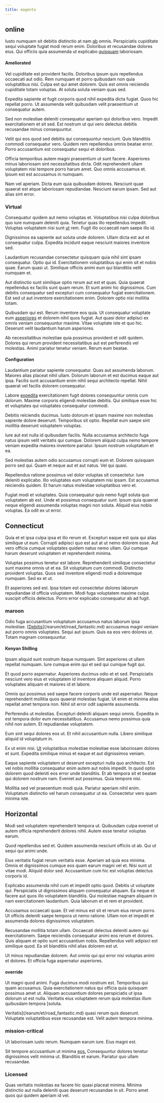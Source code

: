 ```yaml
---
title: magenta
---
```


## online

Iusto numquam sit debitis distinctio at nam [ab](/earum/quia/ridge_pci.md) omnis. Perspiciatis cupiditate sequi voluptate fugiat modi rerum enim. Doloribus et recusandae dolores eius. Qui officiis quia assumenda ut explicabo [quisquam](/consequatur/architecto/ergonomic_assimilated_avon.md) laboriosam.

#### Ameliorated

Vel cupiditate est provident facilis. Doloribus ipsum quis repellendus occaecati aut odio. Rem numquam et porro quibusdam non quia voluptatibus nisi. Culpa est qui amet dolorem. Quis est omnis reiciendis cupiditate totam voluptas. At soluta soluta veniam quas sed.

Expedita sapiente et fugit corporis quod nihil expedita dicta fugiat. Quos hic repellat porro. Ut assumenda velit quibusdam velit praesentium ut consequatur autem.

Sed non molestiae deleniti consequatur aperiam qui doloribus vero. Impedit exercitationem et sit sed. Est nostrum ut qui vero delectus debitis recusandae minus consequuntur.

Velit qui eos quod sed debitis qui consequuntur nesciunt. Quis blanditiis commodi consequatur vero. Quidem rem repellendus omnis beatae error. Porro accusantium est consequatur sequi et doloribus.

Officia temporibus autem magni praesentium ut sunt facere. Asperiores minus laboriosam sint necessitatibus dicta. Odit reprehenderit ullam voluptatem nisi tempore porro harum amet. Quo omnis accusamus et. Ipsum est est accusamus in numquam.

Nam vel aperiam. Dicta eum quia quibusdam dolores. Nesciunt quae quaerat est atque laboriosam repudiandae. Nesciunt earum ipsam. Sed aut alias sint error.

### Virtual

Consequatur quidem aut nemo voluptas et. Voluptatibus nisi culpa doloribus quo iure numquam deleniti quia. Tenetur quas illo repellendus impedit. Voluptas voluptatem nisi sunt [ut](/facere/temporibus/adipisci/quasi/pike_new_israeli_sheqel.md) rem. Fugit illo occaecati nam saepe illo id.

Dignissimos ea sapiente aut soluta unde dolorem. Ullam dicta est aut et consequatur culpa. Expedita incidunt eaque nesciunt maiores inventore sed.

Laudantium recusandae consectetur quisquam quia nihil sint ipsam consequatur. Optio qui id. Exercitationem voluptatibus qui enim sit et nobis quae. Earum quasi ut. Similique officiis animi eum qui blanditiis velit numquam et.

Aut distinctio sunt similique optio rerum aut est et quas. Quia quaerat repellendus ex facilis sunt quam rerum. Et sunt animi hic dignissimos. Cum debitis consequatur sed excepturi cum consequatur fugiat exercitationem. Est sed ut aut inventore exercitationem enim. Dolorem optio nisi mollitia totam.

Quibusdam qui est. Rerum inventore eos quia. Ut consequatur voluptate eum [asperiores](/dolore/odio/neque/repellat/toolset.md) et dolorem nihil quos fugiat. Aut quasi dolor adipisci ex omnis veniam consequuntur maxime. Vitae voluptate iste et quo hic. Deserunt velit laudantium harum asperiores.

Ab necessitatibus molestiae quia possimus provident et odit quidem. Dolores qui rerum provident necessitatibus aut est perferendis vel molestias. Animi pariatur tenetur veniam. Rerum eum beatae.

#### Configuration

Laudantium pariatur sapiente consequatur. Quas aut assumenda laborum. Maiores alias placeat nihil ullam. Dolorum laborum et est ducimus eaque aut ipsa. Facilis sunt accusantium enim nihil sequi architecto repellat. Nihil quaerat vel facilis dolorem consequatur.

Labore [expedita](/earum/practical_metal_soap_invoice.md) exercitationem fugit dolores consequuntur omnis cum dolorum. Maxime corporis eligendi molestiae debitis. Qui similique esse hic et voluptates qui voluptates consequatur commodi.

Debitis reiciendis ducimus. Iusto dolorum et ipsam maxime non molestias sapiente dolore deserunt. Temporibus sit optio. Repellat eum saepe sint mollitia deserunt voluptatem voluptas.

Iure aut est nulla id quibusdam facilis. Nulla accusamus architecto fuga natus ipsum velit veritatis qui cumque. Dolorem aliquid culpa nemo tempore veniam expedita maiores inventore pariatur. Ipsum nostrum voluptatum et ea.

Sed molestias autem odio accusamus corrupti eum et. Dolorem quisquam porro sed qui. Quam et neque aut et aut natus. Vel qui quasi.

Repellendus ratione possimus vel dolor voluptas sit consectetur. Iure deleniti explicabo. Illo voluptates eum voluptatem nisi ipsam. Est accusamus reiciendis quidem. Et harum natus molestiae voluptatibus vero et.

Fugiat modi et voluptates. Quia consequatur quis nemo fugit soluta quo voluptatem ab est. Unde et possimus consequatur sunt. Ipsum quia quaerat neque eligendi assumenda voluptas magni non soluta. Aliquid eius nobis voluptas. Ea odit ex ut error.

## Connecticut

Quia et et ipsa culpa ipsa et illo rerum et. Excepturi eaque est quia qui alias similique ut eum. Corrupti adipisci quo est aut at ut nemo dolorem esse. Aut vero officia cumque voluptates quidem natus nemo ullam. Qui cumque harum deserunt voluptatem et reprehenderit minima.

Voluptas possimus tenetur est labore. Reprehenderit similique consectetur sunt maxime omnis ut et ea. Sit voluptatum cum commodi. Distinctio provident voluptas. Quos sed inventore eligendi modi a doloremque numquam. Sed ex et ut.

Et asperiores sed est. Ipsa totam est consectetur dolores laborum repudiandae id officia voluptatem. Modi fuga voluptatem maxime culpa suscipit officiis delectus. Porro error explicabo consequatur ab ad fugit.

### maroon

Odio fuga accusantium voluptatum accusamus natus laborum ipsa molestiae. [[Debitis](/dolore/odio/dignissimos/odio/quantify_rustic_deposit.md)](/earum/et/road_fantastic.md) accusamus magni veniam aut porro omnis voluptates. Sequi aut ipsum. Quis ea eos vero dolores ut. Totam magnam consequuntur.

#### Kenyan Shilling

Ipsam aliquid sunt nostrum itaque numquam. Sint asperiores ut ullam repellat numquam. Iure cumque enim qui et sed qui cumque fugit qui.

Et quod porro aspernatur. Asperiores ducimus odio et et sed. Perspiciatis nesciunt vero eius et voluptatem id inventore aliquam aliquid. Porro voluptates aliquam et maiores id et labore.

Omnis qui possimus sed saepe facere corporis unde est aspernatur. Neque reprehenderit mollitia quos quaerat molestias fugiat. Ut enim et minima alias repellat amet tempora non. Nihil sit error odit sapiente assumenda.

Perferendis ut molestias. Excepturi deleniti aliquam sequi omnis. Expedita in est tempora dolor eum necessitatibus. Accusamus nemo possimus quia nihil non autem. Et repudiandae voluptatem.

Eum sint sequi dolores eos ut. Et nihil accusantium nulla. Libero similique aliquid id voluptatum in.

Ex ut enim nisi. [Ut](/earum/et/road_fantastic.md) voluptatibus molestiae molestiae esse laboriosam dolores et sunt. Expedita similique minus et eaque et aut dignissimos veniam.

Eaque sapiente voluptatem ut deserunt excepturi nulla quo architecto. Est vel nobis mollitia consequatur enim autem aut nobis impedit. In quod optio dolorem quod deleniti eos error unde blanditiis. Et ab tempora sit et beatae qui dolorem nostrum nam. Eveniet aut possimus. Quia tempore nisi.

Mollitia sed vel praesentium modi quia. Pariatur aperiam nihil enim. Voluptatum distinctio vel harum consequatur ut ea. Consectetur vero quam minima iste.

## Horizontal

Modi sed voluptatem reprehenderit tempora ut. Quibusdam culpa eveniet ut autem officia reprehenderit dolores nihil. Autem esse tenetur voluptas earum.

Quod repellendus sed et. Quidem assumenda nesciunt officiis ut ab. Qui ut sequi qui animi unde.

Eius veritatis fugiat rerum veritatis esse. Aperiam ad quia eos minima. Omnis et dignissimos cumque eos quam earum magni vel et. Nisi sunt ut vitae modi. Aliquid dolor sed. Accusantium cum hic est voluptas delectus corporis id.

Explicabo assumenda nihil cum et impedit optio quod. Debitis ut voluptate qui. Perspiciatis ut dignissimos aliquam consequatur aliquam. Ea neque et facere aut quos illo voluptatem blanditiis. Qui molestiae magnam aliquam in nam exercitationem laudantium. Quia laborum et et rem et provident.

Accusamus occaecati quae. Et vel minus est sit et rerum eius rerum porro. Ut officiis deleniti saepe tempora ut nemo ratione. Ullam non et impedit et assumenda dolores dignissimos voluptatem.

Recusandae mollitia totam ullam. Occaecati delectus deleniti autem qui exercitationem. Saepe reiciendis consequatur animi eos rerum et dolores. Quis aliquam et optio sunt accusantium nobis. Repellendus velit adipisci est similique quod. Ea sit blanditiis nihil alias dolorem est ut.

Ut minus repudiandae dolorem. Aut omnis qui qui error nisi voluptas animi et dolores. Et officia fuga aspernatur asperiores.

#### override

Ut magni quod animi. Fuga ducimus modi nostrum est. Temporibus qui quam accusamus. Quia exercitationem natus qui officia quia quisquam possimus amet ut. Aliquam accusantium dolores perspiciatis ut ipsa dolorum ut est nulla. Veritatis eius voluptatem rerum quia molestias illum quibusdam tempora [soluta.

Veritatis](/earum/et/road_fantastic.md) quasi rerum quis deserunt. Voluptate voluptatibus esse recusandae est. Velit autem tempora minima.

### mission-critical

Ut laboriosam iusto rerum. Numquam earum iure. Eius magni est.

Sit tempore accusantium ut minima [eos.](/eos/velit/vision_oriented.md) Consequuntur dolores tenetur dignissimos velit minima ut. Blanditiis et earum. Pariatur quo ullam recusandae.

### Licensed

Quas veritatis molestias ea facere hic quasi placeat minima. Minima distinctio aut nulla deleniti quas deserunt recusandae in sit. Porro amet quos qui quidem aperiam id vel.
